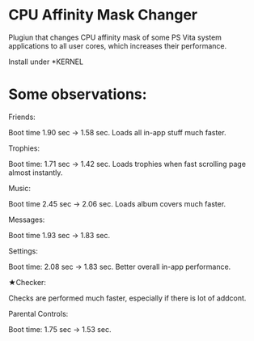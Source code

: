 # CPU Affinity Mask Changer

Plugiun that changes CPU affinity mask of some PS Vita system applications to all user cores, which increases their performance.

Install under *KERNEL

# Some observations:

Friends:

Boot time 1.90 sec -> 1.58 sec. Loads all in-app stuff much faster.

Trophies:

Boot time: 1.71 sec -> 1.42 sec. Loads trophies when fast scrolling page almost instantly.

Music:

Boot time 2.45 sec -> 2.06 sec. Loads album covers much faster.

Messages:

Boot time 1.93 sec -> 1.83 sec.

Settings:

Boot time: 2.08 sec -> 1.83 sec. Better overall in-app performance.

★Checker:

Checks are performed much faster, especially if there is lot of addcont.

Parental Controls:

Boot time: 1.75 sec -> 1.53 sec.
